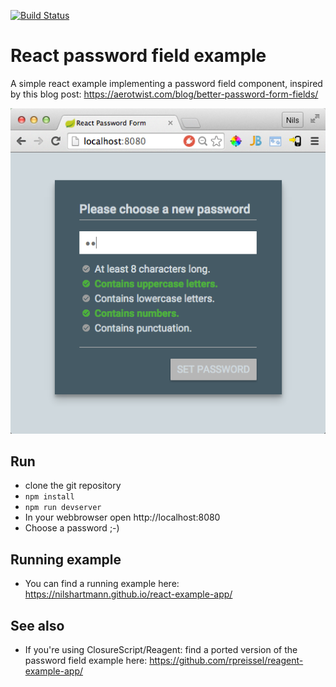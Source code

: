[![Build Status](https://travis-ci.org/nilshartmann/react-example-app.svg?branch=master)](https://travis-ci.org/nilshartmann/react-example-app)

React password field example
============================

A simple react example implementing a password field component, inspired by this blog post: https://aerotwist.com/blog/better-password-form-fields/

[![Sample Application](screenshot.png)](https://nilshartmann.github.io/react-example-app/)

Run
---
* clone the git repository
* `npm install`
* `npm run devserver`
* In your webbrowser open http://localhost:8080
* Choose a password ;-)

Running example
---------------
* You can find a running example here: https://nilshartmann.github.io/react-example-app/

See also
--------

* If you're using ClosureScript/Reagent: find a ported version of the password field example here: https://github.com/rpreissel/reagent-example-app/




